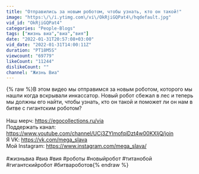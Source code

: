 ```yaml
---
title: "Отправились за новым роботом, чтобы узнать, кто он такой!"
image: "https:\/\/i.ytimg.com\/vi\/OkRjiGQPat4\/hqdefault.jpg"
vid_id: "OkRjiGQPat4"
categories: "People-Blogs"
tags: ["жизнь виа","виа","вия"]
date: "2022-01-31T20:57:08+03:00"
vid_date: "2022-01-31T14:00:11Z"
duration: "PT18M5S"
viewcount: "69779"
likeCount: "11244"
dislikeCount: ""
channel: "Жизнь Виа"
---
```

{% raw %}В этом видео мы отправимся за новым роботом, которого мы нашли когда вскрывали инкассатор. Новый робот сбежал в лес и теперь мы должны его найти, чтобы узнать, кто он такой и поможет ли он нам в битве с гигантским роботом? <br /><br />Наш мерч: <a rel="nofollow" target="blank" href="https://egocollections.ru/via">https://egocollections.ru/via</a><br />Поддержать канал: <a rel="nofollow" target="blank" href="https://www.youtube.com/channel/UCj3ZYlmofqiDzt4w00KXljQ/join">https://www.youtube.com/channel/UCj3ZYlmofqiDzt4w00KXljQ/join</a><br />Я VK: <a rel="nofollow" target="blank" href="https://vk.com/mega_slava">https://vk.com/mega_slava</a><br />Мой Instagram: <a rel="nofollow" target="blank" href="https://www.instagram.com/mega_slava/">https://www.instagram.com/mega_slava/</a><br /><br />#жизньвиа #виа #вия #роботы #новыйробот #титанобой #гигантскийробот #битвароботов{% endraw %}

